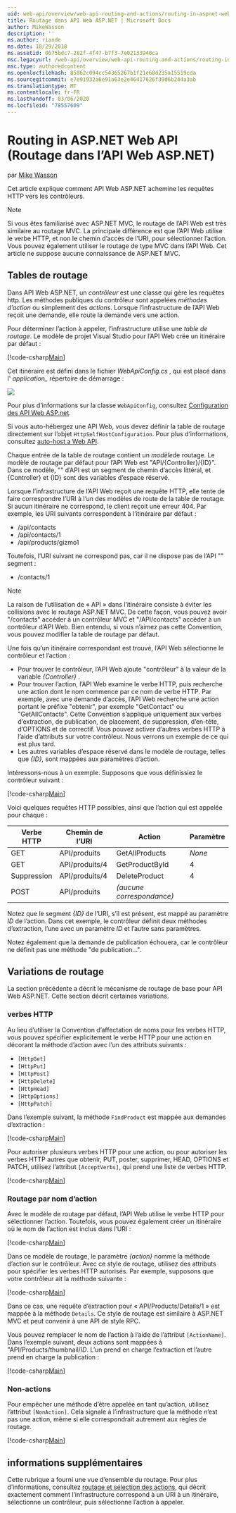 ```yaml
---
uid: web-api/overview/web-api-routing-and-actions/routing-in-aspnet-web-api
title: Routage dans API Web ASP.NET | Microsoft Docs
author: MikeWasson
description: ''
ms.author: riande
ms.date: 10/29/2018
ms.assetid: 0675bdc7-282f-4f47-b7f3-7e02133940ca
msc.legacyurl: /web-api/overview/web-api-routing-and-actions/routing-in-aspnet-web-api
msc.type: authoredcontent
ms.openlocfilehash: 85862c094cc54365267b1f21e68d235a15519cda
ms.sourcegitcommit: e7e91932a6e91a63e2e46417626f39d6b244a3ab
ms.translationtype: MT
ms.contentlocale: fr-FR
ms.lasthandoff: 03/06/2020
ms.locfileid: "78557609"
---
```

# <a name="routing-in-aspnet-web-api"></a>Routing in ASP.NET Web API (Routage dans l’API Web ASP.NET)

par [Mike Wasson](https://github.com/MikeWasson)

Cet article explique comment API Web ASP.NET achemine les requêtes HTTP vers les contrôleurs.

> [!NOTE]
> Si vous êtes familiarisé avec ASP.NET MVC, le routage de l’API Web est très similaire au routage MVC. La principale différence est que l’API Web utilise le verbe HTTP, et non le chemin d’accès de l’URI, pour sélectionner l’action. Vous pouvez également utiliser le routage de type MVC dans l’API Web. Cet article ne suppose aucune connaissance de ASP.NET MVC.

## <a name="routing-tables"></a>Tables de routage

Dans API Web ASP.NET, un *contrôleur* est une classe qui gère les requêtes http. Les méthodes publiques du contrôleur sont appelées *méthodes d’action* ou simplement des *actions*. Lorsque l’infrastructure de l’API Web reçoit une demande, elle route la demande vers une action.

Pour déterminer l’action à appeler, l’infrastructure utilise une *table de routage*. Le modèle de projet Visual Studio pour l’API Web crée un itinéraire par défaut :

[!code-csharp[Main](routing-in-aspnet-web-api/samples/sample1.cs)]

Cet itinéraire est défini dans le fichier *WebApiConfig.cs* , qui est placé dans l' *application\_* répertoire de démarrage :

![](routing-in-aspnet-web-api/_static/image1.png)

Pour plus d’informations sur la classe `WebApiConfig`, consultez [Configuration des API Web ASP.net](../advanced/configuring-aspnet-web-api.md).

Si vous auto-hébergez une API Web, vous devez définir la table de routage directement sur l’objet `HttpSelfHostConfiguration`. Pour plus d’informations, consultez [auto-host a Web API](../older-versions/self-host-a-web-api.md).

Chaque entrée de la table de routage contient un *modèle*de routage. Le modèle de routage par défaut pour l’API Web est &quot;API/{Controller}/{ID}&quot;. Dans ce modèle, &quot;&quot; d’API est un segment de chemin d’accès littéral, et {Controller} et {ID} sont des variables d’espace réservé.

Lorsque l’infrastructure de l’API Web reçoit une requête HTTP, elle tente de faire correspondre l’URI à l’un des modèles de route de la table de routage. Si aucun itinéraire ne correspond, le client reçoit une erreur 404. Par exemple, les URI suivants correspondent à l’itinéraire par défaut :

- /api/contacts
- /api/contacts/1
- /api/products/gizmo1

Toutefois, l’URI suivant ne correspond pas, car il ne dispose pas de l’API &quot;&quot; segment :

- /contacts/1

> [!NOTE]
> La raison de l’utilisation de « API » dans l’itinéraire consiste à éviter les collisions avec le routage ASP.NET MVC. De cette façon, vous pouvez avoir &quot;/contacts&quot; accéder à un contrôleur MVC et &quot;/API/contacts&quot; accéder à un contrôleur d’API Web. Bien entendu, si vous n’aimez pas cette Convention, vous pouvez modifier la table de routage par défaut.

Une fois qu’un itinéraire correspondant est trouvé, l’API Web sélectionne le contrôleur et l’action :

- Pour trouver le contrôleur, l’API Web ajoute &quot;contrôleur&quot; à la valeur de la variable *{Controller}* .
- Pour trouver l’action, l’API Web examine le verbe HTTP, puis recherche une action dont le nom commence par ce nom de verbe HTTP. Par exemple, avec une demande d’accès, l’API Web recherche une action portant le préfixe &quot;obtenir&quot;, par exemple &quot;GetContact&quot; ou &quot;GetAllContacts&quot;. Cette Convention s’applique uniquement aux verbes d’extraction, de publication, de placement, de suppression, d’en-tête, d’OPTIONS et de correctif. Vous pouvez activer d’autres verbes HTTP à l’aide d’attributs sur votre contrôleur. Nous verrons un exemple de ce qui est plus tard.
- Les autres variables d’espace réservé dans le modèle de routage, telles que *{ID},* sont mappées aux paramètres d’action.

Intéressons-nous à un exemple. Supposons que vous définissiez le contrôleur suivant :

[!code-csharp[Main](routing-in-aspnet-web-api/samples/sample2.cs)]

Voici quelques requêtes HTTP possibles, ainsi que l’action qui est appelée pour chaque :

| Verbe HTTP | Chemin de l’URI | Action | Paramètre |
| --- | --- | --- | --- |
| GET | API/produits | GetAllProducts | *None* |
| GET | API/produits/4 | GetProductById | 4 |
| Suppression | API/produits/4 | DeleteProduct | 4 |
| POST | API/produits | *(aucune correspondance)* |  |

Notez que le segment *{ID}* de l’URI, s’il est présent, est mappé au paramètre *ID* de l’action. Dans cet exemple, le contrôleur définit deux méthodes d’extraction, l’une avec un paramètre *ID* et l’autre sans paramètres.

Notez également que la demande de publication échouera, car le contrôleur ne définit pas une méthode &quot;de publication...&quot;.

## <a name="routing-variations"></a>Variations de routage

La section précédente a décrit le mécanisme de routage de base pour API Web ASP.NET. Cette section décrit certaines variations.

### <a name="http-verbs"></a>verbes HTTP

Au lieu d’utiliser la Convention d’affectation de noms pour les verbes HTTP, vous pouvez spécifier explicitement le verbe HTTP pour une action en décorant la méthode d’action avec l’un des attributs suivants :

- `[HttpGet]`
- `[HttpPut]`
- `[HttpPost]`
- `[HttpDelete]`
- `[HttpHead]`
- `[HttpOptions]`
- `[HttpPatch]`

Dans l’exemple suivant, la méthode `FindProduct` est mappée aux demandes d’extraction :

[!code-csharp[Main](routing-in-aspnet-web-api/samples/sample3.cs)]

Pour autoriser plusieurs verbes HTTP pour une action, ou pour autoriser les verbes HTTP autres que obtenir, PUT, poster, supprimer, HEAD, OPTIONS et PATCH, utilisez l’attribut `[AcceptVerbs]`, qui prend une liste de verbes HTTP.

[!code-csharp[Main](routing-in-aspnet-web-api/samples/sample4.cs)]

<a id="routing_by_action_name"></a>
### <a name="routing-by-action-name"></a>Routage par nom d’action

Avec le modèle de routage par défaut, l’API Web utilise le verbe HTTP pour sélectionner l’action. Toutefois, vous pouvez également créer un itinéraire où le nom de l’action est inclus dans l’URI :

[!code-csharp[Main](routing-in-aspnet-web-api/samples/sample5.cs)]

Dans ce modèle de routage, le paramètre *{action}* nomme la méthode d’action sur le contrôleur. Avec ce style de routage, utilisez des attributs pour spécifier les verbes HTTP autorisés. Par exemple, supposons que votre contrôleur ait la méthode suivante :

[!code-csharp[Main](routing-in-aspnet-web-api/samples/sample6.cs)]

Dans ce cas, une requête d’extraction pour « API/Products/Details/1 » est mappée à la méthode `Details`. Ce style de routage est similaire à ASP.NET MVC et peut convenir à une API de style RPC.

Vous pouvez remplacer le nom de l’action à l’aide de l’attribut `[ActionName]`. Dans l’exemple suivant, deux actions sont mappées à &quot;API/Products/thumbnail/*ID*. L’un prend en charge l’extraction et l’autre prend en charge la publication :

[!code-csharp[Main](routing-in-aspnet-web-api/samples/sample7.cs)]

### <a name="non-actions"></a>Non-actions

Pour empêcher une méthode d’être appelée en tant qu’action, utilisez l’attribut `[NonAction]`. Cela signale à l’infrastructure que la méthode n’est pas une action, même si elle correspondrait autrement aux règles de routage.

[!code-csharp[Main](routing-in-aspnet-web-api/samples/sample8.cs)]

## <a name="further-reading"></a>informations supplémentaires

Cette rubrique a fourni une vue d’ensemble du routage. Pour plus d’informations, consultez [routage et sélection des actions](routing-and-action-selection.md), qui décrit exactement comment l’infrastructure correspond à un URI à un itinéraire, sélectionne un contrôleur, puis sélectionne l’action à appeler.
